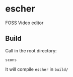 # escher
FOSS Video editor


## Build
Call in the root directory:
```
scons
```
It will compile `escher` in `build/`
